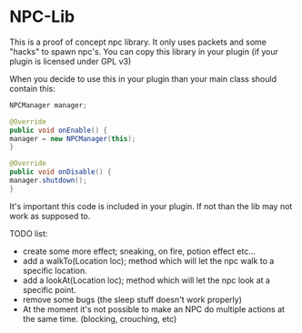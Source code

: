 NPC-Lib
=======

This is a proof of concept npc library. It only uses packets and some
"hacks" to spawn npc's. You can copy this library in your plugin (if your plugin is licensed under
GPL v3)

When you decide to use this in your plugin than your main class should contain this:
```java
NPCManager manager;

@Override
public void onEnable() {
manager = new NPCManager(this);
}

@Override
public void onDisable() {
manager.shutdown();
}
```

It's important this code is included in your plugin.
If not than the lib may not work as supposed to.

TODO list:
- create some more effect; sneaking, on fire, potion effect etc...
- add a walkTo(Location loc); method which will let the npc walk to a specific location.
- add a lookAt(Location loc); method which will let the npc look at a specific point.
- remove some bugs (the sleep stuff doesn't work properly)
- At the moment it's not possible to make an NPC do multiple actions at the same time. (blocking, crouching, etc)
























